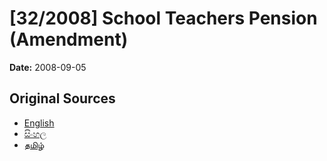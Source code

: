 # [32/2008] School Teachers Pension (Amendment)

**Date:** 2008-09-05

## Original Sources

- [English](https://documents.gov.lk/view/acts/2008/9/32-2008_E.pdf)
- [සිංහල](https://documents.gov.lk/view/acts/2008/9/32-2008_S.pdf)
- [தமிழ்](https://documents.gov.lk/view/acts/2008/9/32-2008_T.pdf)
